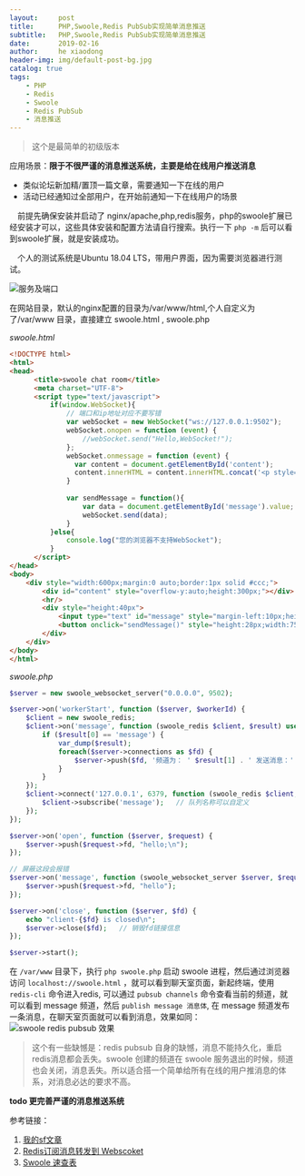 ```yaml
---
layout:     post
title:      PHP,Swoole,Redis PubSub实现简单消息推送
subtitle:   PHP,Swoole,Redis PubSub实现简单消息推送
date:       2019-02-16
author:     he xiaodong
header-img: img/default-post-bg.jpg
catalog: true
tags:
    - PHP
    - Redis
    - Swoole
    - Redis PubSub
    - 消息推送
---
```


> 这个是最简单的初级版本

应用场景：**限于不很严谨的消息推送系统，主要是给在线用户推送消息**
- 类似论坛新加精/置顶一篇文章，需要通知一下在线的用户
- 活动已经通知过全部用户，在开始前通知一下在线用户的场景

&ensp;&ensp;前提先确保安装并启动了 nginx/apache,php,redis服务，php的swoole扩展已经安装才可以，这些具体安装和配置方法请自行搜索。执行一下 `php -m` 后可以看到swoole扩展，就是安装成功。

&ensp;&ensp;个人的测试系统是Ubuntu 18.04 LTS，带用户界面，因为需要浏览器进行测试。

![服务及端口](https://alpha2016.github.io/img/2019-02-15-php-swoole-redis-network.jpg "当前服务及端口")

在网站目录，默认的nginx配置的目录为/var/www/html,个人自定义为了/var/www 目录，直接建立 swoole.html ,  swoole.php

*swoole.html*
```html
<!DOCTYPE html>
<html>
<head>
      <title>swoole chat room</title>
      <meta charset="UTF-8">
      <script type="text/javascript">
          if(window.WebSocket){
              // 端口和ip地址对应不要写错
              var webSocket = new WebSocket("ws://127.0.0.1:9502");
              webSocket.onopen = function (event) {
                  //webSocket.send("Hello,WebSocket!"); 
              };
              webSocket.onmessage = function (event) {
                var content = document.getElementById('content');
                content.innerHTML = content.innerHTML.concat('<p style="margin-left:20px;height:20px;line-height:20px;">'+event.data+'</p>');
              }
              
              var sendMessage = function(){
                  var data = document.getElementById('message').value;
                  webSocket.send(data);
              }
          }else{
              console.log("您的浏览器不支持WebSocket");
          }
      </script>
</head>
<body>
    <div style="width:600px;margin:0 auto;border:1px solid #ccc;">
        <div id="content" style="overflow-y:auto;height:300px;"></div>
        <hr/>
        <div style="height:40px">
            <input type="text" id="message" style="margin-left:10px;height:25px;width:450px;">
            <button onclick="sendMessage()" style="height:28px;width:75px;">发送</button>
        </div>
    </div>
</body>
</html>
```

*swoole.php*
```php
$server = new swoole_websocket_server("0.0.0.0", 9502);

$server->on('workerStart', function ($server, $workerId) {
    $client = new swoole_redis;
    $client->on('message', function (swoole_redis $client, $result) use ($server) {
        if ($result[0] == 'message') {
            var_dump($result);
            foreach($server->connections as $fd) {
                $server->push($fd, '频道为： ' $result[1] . ' 发送消息：' . $result[2]);
            }
        }
    });
    $client->connect('127.0.0.1', 6379, function (swoole_redis $client, $result) {
        $client->subscribe('message');   // 队列名称可以自定义
    });
});

$server->on('open', function ($server, $request) {
    $server->push($request->fd, "hello;\n");
});

// 屏蔽这段会报错
$server->on('message', function (swoole_websocket_server $server, $request) {
    $server->push($request->fd, "hello");
});

$server->on('close', function ($server, $fd) {
    echo "client-{$fd} is closed\n";
    $server->close($fd);   // 销毁fd链接信息
});

$server->start();
```

在 `/var/www` 目录下，执行 `php swoole.php` 启动 swoole 进程，然后通过浏览器访问 `localhost://swoole.html` ，就可以看到聊天室页面，新起终端，使用 `redis-cli` 命令进入redis, 可以通过 `pubsub channels` 命令查看当前的频道，就可以看到 message 频道，然后 `publish message 消息体`, 在 message 频道发布一条消息，在聊天室页面就可以看到消息，效果如同：
![swoole redis pubsub 效果](https://alpha2016.github.io/img/2019-02-15-php-swoole-redis-demo.jpg "swoole redis pubsub 效果")

> 这个有一些缺憾是：redis pubsub 自身的缺憾，消息不能持久化，重启redis消息都会丢失。swoole 创建的频道在 swoole 服务退出的时候，频道也会关闭，消息丢失。所以适合搭一个简单给所有在线的用户推消息的体系，对消息必达的要求不高。

**todo 更完善严谨的消息推送系统**

参考链接：
1. [我的sf文章](https://segmentfault.com/a/1190000008908533) 
2. [Redis订阅消息转发到 Webscoket](https://segmentfault.com/a/1190000010986855)
3. [Swoole 速查表](https://toxmc.github.io/swoole-cs.github.io/)   
 